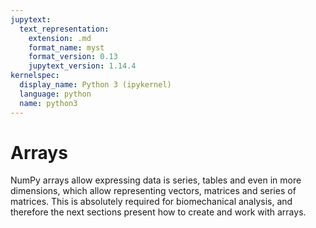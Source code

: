```yaml
---
jupytext:
  text_representation:
    extension: .md
    format_name: myst
    format_version: 0.13
    jupytext_version: 1.14.4
kernelspec:
  display_name: Python 3 (ipykernel)
  language: python
  name: python3
---
```


# Arrays

NumPy arrays allow expressing data is series, tables and even in more dimensions, which allow representing vectors, matrices and series of matrices. This is absolutely required for biomechanical analysis, and therefore the next sections present how to create and work with arrays.
